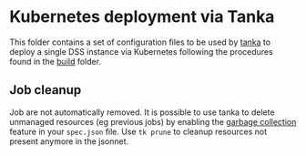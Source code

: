 # Kubernetes deployment via Tanka

This folder contains a set of configuration files to be used by
[tanka](https://tanka.dev/install) to deploy a single DSS instance via
Kubernetes following the procedures found in the [build](../../../build) folder.

## Job cleanup

Job are not automatically removed. It is possible to use tanka to delete unmanaged resources (eg previous jobs) by enabling the [garbage collection](https://tanka.dev/garbage-collection/) feature in your `spec.json` file. Use `tk prune` to cleanup resources not present anymore in the jsonnet.
